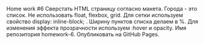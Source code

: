 Home work #6
Сверстать HTML страницу согласно макета.
Города - это список.
Не использовать float, flexbox, grid.
Для сетки используем свойство display: inline-block; .
Ширину пунктов списка делаем в %.
Для изменения эффекта прозрачности используем :hover и opacity.
Имя репозитория homework-6. Опубликовать на GitHub Pages.
